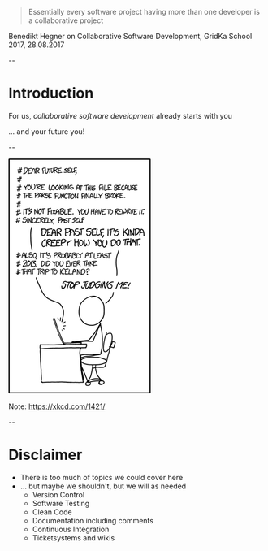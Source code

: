 
> Essentially every software project having more than one developer is a collaborative project 

Benedikt Hegner on Collaborative Software Development, GridKa School 2017, 28.08.2017 <!-- .element: class="fragment" -->

--

# Introduction

For us, *collaborative software development* already starts with you

... and your future you! <!-- .element: class="fragment" -->

--

![Future Self](resources/introduction_future_self.png)

Note:
https://xkcd.com/1421/

--

# Disclaimer

* There is too much of topics we could cover here
* ... but maybe we shouldn't, but we will as needed <!-- .element: class="fragment" -->
	* Version Control <!-- .element: class="fragment" -->
	* Software Testing <!-- .element: class="fragment" -->
	* Clean Code <!-- .element: class="fragment" -->
	* Documentation including comments <!-- .element: class="fragment" -->
	* Continuous Integration <!-- .element: class="fragment" -->
	* Ticketsystems and wikis <!-- .element: class="fragment" -->
